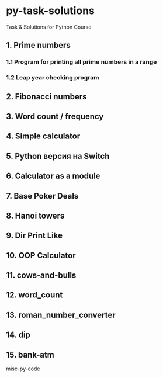 # py-task-solutions
Task &amp; Solutions for Python Course

## 1. Prime numbers

### 1.1 Program for printing all prime numbers in a range

### 1.2 Leap year checking program

## 2. Fibonacci numbers

## 3. Word count / frequency

## 4. Simple calculator

## 5. Python версия на Switch

## 6. Calculator as a module

## 7. Base Poker Deals

## 8. Hanoi towers

## 9. Dir Print Like

## 10. OOP Calculator

## 11. cows-and-bulls

## 12. word_count

## 13. roman_number_converter

## 14. dip

## 15. bank-atm

misc-py-code

